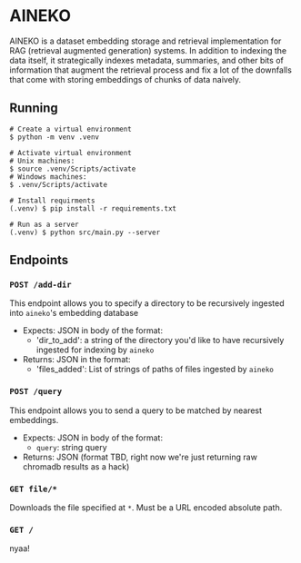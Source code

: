 # AINEKO
AINEKO is a dataset embedding storage and retrieval implementation for RAG (retrieval augmented generation) systems. In addition to indexing the data itself, it strategically indexes metadata, summaries, and other bits of information that augment the retrieval process and fix a lot of the downfalls that come with storing embeddings of chunks of data naively.

## Running
```
# Create a virtual environment
$ python -m venv .venv

# Activate virtual environment
# Unix machines:
$ source .venv/Scripts/activate
# Windows machines:
$ .venv/Scripts/activate

# Install requirments
(.venv) $ pip install -r requirements.txt

# Run as a server
(.venv) $ python src/main.py --server

```

## Endpoints

### `POST /add-dir`
This endpoint allows you to specify a directory to be recursively ingested into `aineko`'s embedding database
- Expects: JSON in body of the format:
  - 'dir_to_add': a string of the directory you'd like to have recursively ingested for indexing by `aineko`
- Returns: JSON in the format:
  - 'files_added': List of strings of paths of files ingested by `aineko`

### `POST /query`
This endpoint allows you to send a query to be matched by nearest embeddings.
- Expects: JSON in body of the format:
  - `query`: string query
- Returns: JSON (format TBD, right now we're just returning raw chromadb results as a hack)

### `GET file/*`
Downloads the file specified at `*`. Must be a URL encoded absolute path.

### `GET /`
nyaa!
